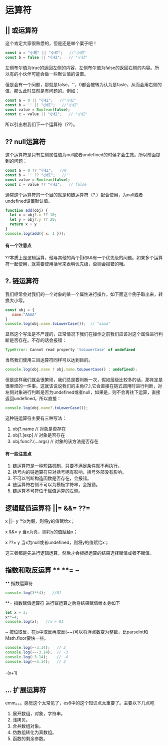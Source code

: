 # 运算符
## || 或运算符
这个肯定大家很熟悉的，但是还是举个栗子吧！
```javascript
const a = "小明" || "小红";   //"小明"
const b = false || "小红";   // "小红"
```
左侧布尔值为true的返回左侧的内容，左侧布尔值为false的返回右侧的内容。所以有的小伙伴可能会做一些默认值的设置。

但是会有一个问题，那就是false，''，0都会被转为认为是fasle，从而会用右侧的值，那么此时显然是有问题的。例如：
```javascript
const a = 0 || "小红";   //"小红"
const b = '' || "小红";   //"小红"
const value = Boolean(false);
const c = value || "小红";   // "小红"
```
所以引出啦我们下一个运算符（??）。
## ?? null运算符
 这个运算符是只有左侧属性值为null或者undefined的时侯才会生效。所以前面提到的问题：
 ``` javascript
const a = 0 ?? "小红";   //0
const b = '' ?? "小红";   //''
const value = Boolean(false);
const c = value ?? "小红";   // false
 ```
 通常这个运算符的一个目的就是和链运算符（?.）配合使用，为null或者undefined设置默认值。
  ``` javascript
function add(obj) {
    let x = obj?.x ?? 10;
    let y = obj?.y ?? 20;
    return x + y
}
console.log(add({ x: 1 }));  
 ```
 #### 有一个注意点
 ??本质上是逻辑运算，他与其他的两个||和&&有一个优先级的问题。如果多个运算符一起使用，就需要使用括号来表明优先级，否则会报错的哦。
 ## ?. 链运算符
我们经常会对我们的一个对象的某一个属性进行操作，如下面这个例子取出来，转换大小写。
 ``` javascript
const obj = {
    name:"AAAA"
}
console.log(obj.name.toLowerCase());  // "aaaa"
 ```
显然这个写法是不严谨的，正常情况下我们在操作之前我们应该对这个属性进行判断是否存在。不存的话会报错：
``` javascript
TypeError: Cannot read property 'toLowerCase' of undefined
```
当然我们使用三目运算符同样可以达到目的。
``` javascript
console.log(obj.name ? obj.name.toLowerCase() : undefined);  
```
但是这样我们就会很繁琐，我们总是要判断一次，假如层级比较多的话，那肯定是很麻烦的一件事。这就该说说我们的主角(?.),它会直接在链式调用时进行判断，对左侧对象进行判断是否为undefined或者null，如果是，则不会再往下运算，直接返回undefined。所以直接：
``` javascript
console.log(obj.name?.toLowerCase());  
```
这种链运算符主要有三种写法：
1. obj?.name   // 对象是否存在
2. obj?.[exp]  // 对象是否存在
3. obj.func?.(...args)  // 对象的该方法是否存在

#### 有一些注意点
1. 链运算符是一种短路机制，只要不满足条件就不再执行。
2. 括号内的链运算符只对括号呢有影响，括号外部没有影响。
3. 不可以判断构造函数是否存在，会报错。
4. 链运算符右侧不可以为模板字符串，会报错。
5. 链运算不可符位于赋值运算的左侧。 

## 逻辑赋值运算符 ||=  &&=  ??=
x ||= y  当x为假，则将y的值赋给x；

x &&= y  当x为真，则将y的值赋给x；

x ??= y  当x为null或者undefined，则将y的值赋给x；

这三者都是先进行逻辑运算，然后才会根据运算的结果选择赋值或者不赋值。

## 指数和取反运算 ** **=  ~
**  指数运算符
``` javascript
console.log(3**4);   //81
```
**= 指数赋值运算符
进行幂运算之后将结果赋值给本身如下
``` javascript
let x = 3;
x**=4;
console.log(x);   //x = 81
```
~  按位取反，在js中取反再取反(~~)可以将浮点数变为整数，比parseInt和Math.floor要快一些。
``` javascript
console.log(~-3.14);   // 2
console.log(~~-3.14);  // -3
console.log(~3.14);    // -4
console.log(~~3.14);   // 3
```
####
-(x+1)
## ... 扩展运算符
emm。。。感觉这个太常见了，es6中的这个知识点太重要了。主要以下几点吧
1. 展开数组，对象，字符串。
2. 浅拷贝。
3. 合并数组对象。
4. 伪数组转化为真数组。
5. 函数的剩余参数。
